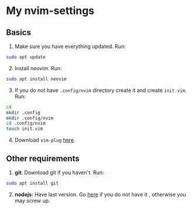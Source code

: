# My nvim-settings

## Basics

1. Make sure you have everything updated. Run:
```bash 
sudo apt update
```
2. Install _neovim_. Run:
```bash 
sudo apt install neovim
```
3. If you do not have `.config/nvim` directory create it and create `init.vim`. Run:
```bash
cd
mkdir .config
mkdir .config/nvim
cd .config/nvim
touch init.vim
```
4. Download `vim-plug` [here](https://github.com/junegunn/vim-plug).

## Other requirements

1. **git**: Download git if you haven't. Run:
```bash
sudo apt install git
```
2. **nodejs**: Have last version. Go [here](https://github.com/nvm-sh/nvm) if you do not have it , otherwise you may screw up.
